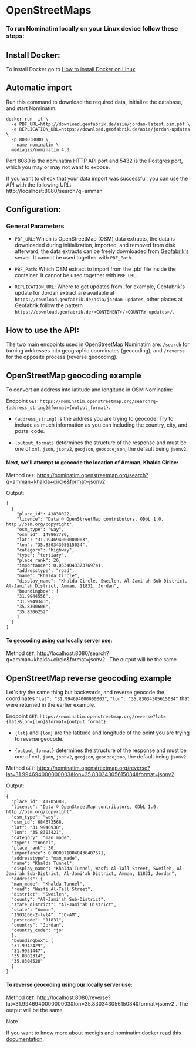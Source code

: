 # OpenStreetMaps
### To run Nominatim locally on your Linux device follow these steps:

## Install Docker:
To install Docker go to <a href="https://docs.docker.com/desktop/setup/install/linux/">How to install Docker on Linux</a>.

## Automatic import
Run this command to download the required data, initialize the database, and start Nominatim:
```
docker run -it \
  -e PBF_URL=http://download.geofabrik.de/asia/jordan-latest.osm.pbf \
  -e REPLICATION_URL=https://download.geofabrik.de/asia/jordan-updates \
  -p 8080:8080 \
  --name nominatim \
  mediagis/nominatim:4.3
```
Port 8080 is the nominatim HTTP API port and 5432 is the Postgres port, which you may or may not want to expose.

If you want to check that your data import was successful, you can use the API with the following URL: <br> http://localhost:8080/search?q=amman

## Configuration:
### General Parameters
- `PBF_URL`: Which is OpenStreetMap (OSM) data extracts, the data is downloaded during initialization, imported, and removed from disk afterward, the data extracts can be freely downloaded from <a href="https://download.geofabrik.de/">Geofabrik's<a> server. It cannot be used together with `PBF_Path`.

- `PBF_Path`: Which OSM extract to import from the .pbf file inside the container. It cannot be used together with `PBF_URL`.

- `REPLICATION_URL`: Where to get updates from, for example, Geofabrik's update for Jordan extract are available at `https://download.geofabrik.de/asia/jordan-updates`, other places at Geofabrik follow the pattern `https://download.geofabrik.de/<CONTENENT>/<COUNTRY-updates>/`.

## How to use the API:
The two main endpoints used in OpenStreetMap Nominatim are: `/search` for turning addresses into geographic coordinates (geocoding), and `/reverse` for the opposite process (reverse geocoding).

## OpenStreetMap geocoding example
To convert an address into latitude and longitude in OSM Nominatim:

Endpoint `GET`: `https://nominatim.openstreetmap.org/search?q={address_string}&format={output_format}`.

- `{address_string}` is the address you are trying to geocode. Try to include as much information as you can including the country, city, and postal code.

- `{output_format}` determines the structure of the response and must be one of `xml`, `json`, `jsonv2`, `geojson`, `geocodejson`, the default being `jsonv2`.


#### Next, we'll attempt to geocode the location of Amman, Khalda Cirlce:

Method `GET`: https://nominatim.openstreetmap.org/search?q=amman+khalda+circle&format=jsonv2

Output:
```
[
  {  
    "place_id": 41838022,
    "licence": "Data © OpenStreetMap contributors, ODbL 1.0. http://osm.org/copyright",
    "osm_type": "way",
    "osm_id": 149867780,
    "lat": "31.994694000000003",
    "lon": "35.83034305615034",
    "category": "highway",
    "type": "tertiary",
    "place_rank": 26,
    "importance": 0.0534043373769741,
    "addresstype": "road",
    "name": "Khalda Circle",
    "display_name": "Khalda Circle, Sweileh, Al-Jami'ah Sub-District, Al-Jami'ah District, Amman, 11831, Jordan",
    "boundingbox": [
    "31.9944556",
    "31.9949343",
    "35.8300606",
    "35.8306252"
    ]
  }
]
```

#### To geocoding using our locally server use: <br>
Method `GET`: http://localhost:8080/search?q=amman+khalda+circle&format=jsonv2 . The output will be the same.

## OpenStreetMap reverse geocoding example

Let's try the same thing but backwards, and reverse geocode the coordinates `"lat": "31.994694000000003"`, `"lon": "35.83034305615034"` that were returned in the earlier example.

Endpoint `GET`: `https://nominatim.openstreetmap.org/reverse?lat={lat}&lon={lon}&format={output_format}`

- `{lat}` and `{lon}` are the latitude and longitude of the point you are trying to reverse geocode.

- `{output_format}` determines the structure of the response and must be one of `xml`, `json`, `jsonv2`, `geojson`, `geocodejson`, the default being `jsonv2`.

Method `GET`: https://nominatim.openstreetmap.org/reverse?lat=31.994694000000003&lon=35.83034305615034&format=jsonv2

Output:
```
{
  "place_id": 41705088,
  "licence": "Data © OpenStreetMap contributors, ODbL 1.0. http://osm.org/copyright",
  "osm_type": "way",
  "osm_id": 684673568,
  "lat": "31.9946938",
  "lon": "35.8303421",
  "category": "man_made",
  "type": "tunnel",
  "place_rank": 30,
  "importance": 0.0000710040436407571,
  "addresstype": "man_made",
  "name": "Khalda Tunnel",
  "display_name": "Khalda Tunnel, Wasfi Al-Tall Street, Sweileh, Al-Jami'ah Sub-District, Al-Jami'ah District, Amman, 11831, Jordan",
  "address": {
  "man_made": "Khalda Tunnel",
  "road": "Wasfi Al-Tall Street",
  "district": "Sweileh",
  "county": "Al-Jami'ah Sub-District",
  "state_district": "Al-Jami'ah District",
  "state": "Amman",
  "ISO3166-2-lvl4": "JO-AM",
  "postcode": "11831",
  "country": "Jordan",
  "country_code": "jo"
  },
  "boundingbox": [
  "31.9942429",
  "31.9951447",
  "35.8302314",
  "35.8304528"
  ]
}
```
#### To reverse geocoding using our locally server use: <br>
Method `GET`: http://localhost:8080/reverse?lat=31.994694000000003&lon=35.83034305615034&format=jsonv2 . The output will be the same.

> [!NOTE]
> If you want to know more about medigis and nominatim docker read this <a href="https://github.com/mediagis/nominatim-docker/tree/master/4.3?ref=blog.afi.io">documentation</a>.
